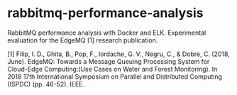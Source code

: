 # rabbitmq-performance-analysis

RabbitMQ performance analysis with Docker and ELK. Experimental evaluation for the EdgeMQ [1] research publication.

[1] Filip, I. D., Ghita, B., Pop, F., Iordache, G. V., Negru, C., & Dobre, C. (2018, June). EdgeMQ: Towards a Message Queuing Processing System for Cloud-Edge Computing:(Use Cases on Water and Forest Monitoring). In 2018 17th International Symposium on Parallel and Distributed Computing (ISPDC) (pp. 46-52). IEEE.
